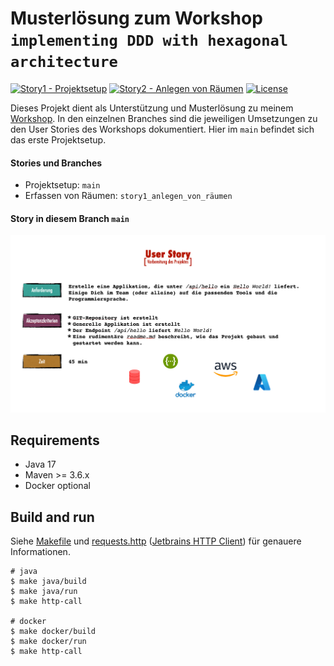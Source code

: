 # Musterlösung zum Workshop `implementing DDD with hexagonal architecture`

[![Story1 - Projektsetup](https://github.com/larmic/workshop_ddd_implementing_hexagonal_architecture/actions/workflows/story1.yml/badge.svg)](https://github.com/larmic/workshop_ddd_implementing_hexagonal_architecture/actions/workflows/story1.yml)
[![Story2 - Anlegen von Räumen](https://github.com/larmic/workshop_ddd_implementing_hexagonal_architecture/actions/workflows/story2.yml/badge.svg)](https://github.com/larmic/workshop_ddd_implementing_hexagonal_architecture/actions/workflows/story2.yml)
[![License](https://img.shields.io/badge/License-Apache%202.0-blue.svg)](https://opensource.org/licenses/Apache-2.0)

Dieses Projekt dient als Unterstützung und Musterlösung zu meinem [Workshop](misc/presentation/workshop_folien.pdf). 
In den einzelnen Branches sind die jeweiligen Umsetzungen zu den User Stories des Workshops dokumentiert. 
Hier im `main` befindet sich das erste Projektsetup.

#### Stories und Branches
* Projektsetup: ```main```
* Erfassen von Räumen: `story1_anlegen_von_räumen`

#### Story in diesem Branch ```main```

![Story1 - Projektsetup](misc/stories/story1_projekt_setup.png)

## Requirements

* Java 17
* Maven >= 3.6.x
* Docker optional

## Build and run

Siehe [Makefile](Makefile) und [requests.http](misc/requests.http) 
([Jetbrains HTTP Client](https://www.jetbrains.com/help/idea/http-client-in-product-code-editor.html)) für genauere 
Informationen.

```shell
# java 
$ make java/build
$ make java/run
$ make http-call

# docker
$ make docker/build
$ make docker/run
$ make http-call
```